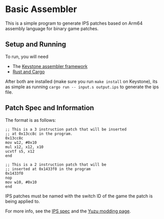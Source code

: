 # Basic Assembler
This is a simple program to generate IPS patches based on Arm64 assembly language for binary game patches.

## Setup and Running
To run, you will need
- The [Keystone assembler framework](https://www.keystone-engine.org/)
- [Rust and Cargo](https://rustup.rs/)

After both are installed (make sure you run `make install` on Keystone), its as simple as running `cargo run -- input.s output.ips` to generate the ips file.

## Patch Spec and Information
The format is as follows:
```
;; This is a 3 instruction patch that will be inserted
;; at 0x13cc8c in the program.
0x13cc8c
mov w12, #0x10
mul x12, x12, x10
ucvtf s5, x12
end

;; This is a 2 instruction patch that will be
;; inserted at 0x1433f0 in the program
0x1433f0
nop
mov w10, #0x10
end
```

IPS patches must be named with the switch ID of the game the patch is being applied to.

For more info, see the [IPS spec](https://zerosoft.zophar.net/ips.php) and the [Yuzu modding page](https://yuzu-emu.org/help/feature/game-modding/).